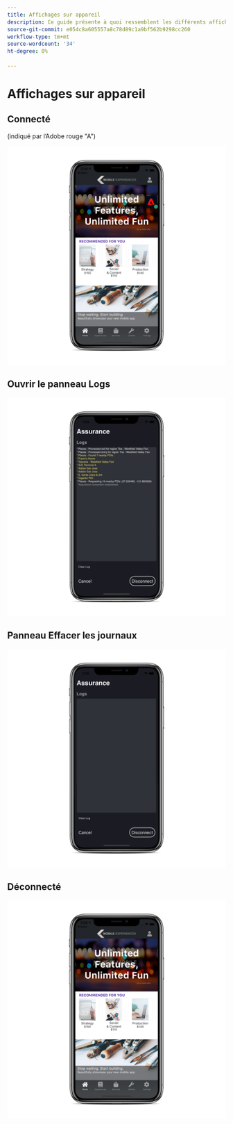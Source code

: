 ```yaml
---
title: Affichages sur appareil
description: Ce guide présente à quoi ressemblent les différents affichages sur un périphérique à l’aide de Adobe Experience Platform Assurance.
source-git-commit: e054c8a605557a8c78d89c1a9bf562b9298cc260
workflow-type: tm+mt
source-wordcount: '34'
ht-degree: 0%

---
```



# Affichages sur appareil

## Connecté

(indiqué par l’Adobe rouge &quot;A&quot;)

![](./images/on-device-views/connected.png)

## Ouvrir le panneau Logs

![](./images/on-device-views/logs-panel.png)

## Panneau Effacer les journaux

![](./images/on-device-views/clear-logs-panel.png)

## Déconnecté

![](./images/on-device-views/disconnected.png)
